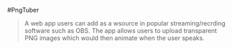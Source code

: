 #PngTuber

> A web app users can add as a wsource in popular streaming/recrding software such as OBS.  The app allows users to upload transparent PNG images which would then animate when the user speaks. 